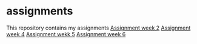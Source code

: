 # assignments
This repository contains my assignments
[Assignment week 2](https://github.com/Mimis5/ass/blob/master/Assignment_week_2stacy26titch%20(1).ipynb)
[Assignment week 4](https://github.com/Mimis5/ass/blob/master/Assignment_week_4%20(1).ipynb)
[Assignment wekk 5](https://github.com/Mimis5/assignments/blob/master/Assignment_week_5%20(1).ipynb)
[Assignment week 6](https://github.com/Mimis5/assignments/blob/master/assignment4-1.ipynb)
